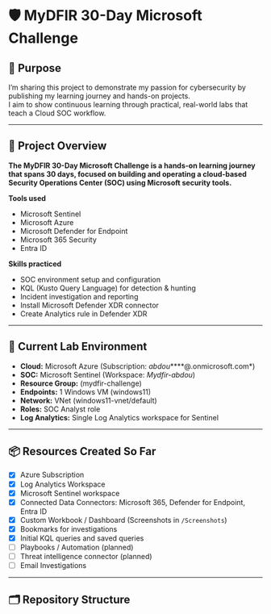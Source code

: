 
# 🛡️ MyDFIR 30-Day Microsoft Challenge

## 🎯 Purpose
I’m sharing this project to demonstrate my passion for cybersecurity by publishing my learning journey and hands-on projects.  
I aim to show continuous learning through practical, real-world labs that teach a Cloud SOC workflow.

---

## 📘 Project Overview
**The MyDFIR 30-Day Microsoft Challenge is a hands-on learning journey that spans 30 days, focused on building and operating a cloud-based Security Operations Center (SOC) using Microsoft security tools.**

**Tools used**
- Microsoft Sentinel  
- Microsoft Azure  
- Microsoft Defender for Endpoint  
- Microsoft 365 Security  
- Entra ID

**Skills practiced**
- SOC environment setup and configuration  
- KQL (Kusto Query Language) for detection & hunting  
- Incident investigation and reporting  
- Install Microsoft Defender XDR connector
- Create Analytics rule in Defender XDR


---

## 🧰 Current Lab Environment
- **Cloud:** Microsoft Azure (Subscription: *abdou*****@.onmicrosoft.com*)  
- **SOC:** Microsoft Sentinel (Workspace: *Mydfir-abdou*)  
- **Resource Group:** (mydfir-challenge)
- **Endpoints:** 1 Windows VM (windows11)
- **Network:** VNet (windows11-vnet/default)
- **Roles:** SOC Analyst role  
- **Log Analytics:** Single Log Analytics workspace for Sentinel

---

## 📦 Resources Created So Far
- [x] Azure Subscription  
- [x] Log Analytics Workspace  
- [x] Microsoft Sentinel workspace  
- [x] Connected Data Connectors: Microsoft 365, Defender for Endpoint, Entra ID  
- [x] Custom Workbook / Dashboard (Screenshots in `/Screenshots`)  
- [x] Bookmarks for investigations  
- [x] Initial KQL queries and saved queries  
- [ ] Playbooks / Automation (planned)  
- [ ] Threat intelligence connector (planned)
- [ ] Email Investigations 

---

## 🗂 Repository Structure
